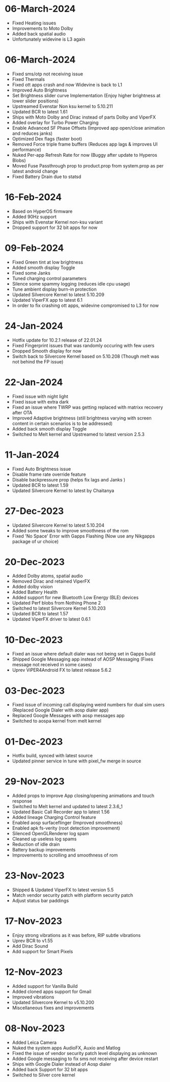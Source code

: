 # 06-March-2024
- Fixed Heating issues
- Improvements to Moto Dolby
- Added back spatial audio
- Unfortunately widevine is L3 again

# 06-March-2024

- Fixed sms/otp not receiving issue
- Fixed Thermals
- Fixed ott apps crash and now Widevine is back to L1
- Improved Auto Brightness
- Set Brightness slider curve Implementation (Enjoy higher brightness at lower slider positions)
- Upstreamed Evenstar Non ksu kernel to 5.10.211
- Updated BCR to latest 1.61
- Ships with Moto Dolby and Dirac instead of parts Dolby and ViperFX 
- Added overlay for Turbo Power Charging
- Enable Advanced SF Phase Offsets (Improved app open/close animation and reduces janks) 
- Optimized Dex flags (faster boot)
- Removed Force triple frame buffers (Reduces app lags & improves UI performance)
- Nuked Per-app Refresh Rate for now (Buggy after update to Hyperos Blobs)
- Moved Fuse Passthrough prop to product.prop from system.prop as per latest android change
- Fixed Battery Drain due to statsd

# 16-Feb-2024

- Based on HyperOS firmware 
- Added 90Hz support
- Ships with Evenstar Kernel non-ksu variant
- Dropped support for 32 bit apps for now

# 09-Feb-2024

- Fixed Green tint at low brightness
- Added smooth display Toggle
- Fixed some Janks
- Tuned charging control parameters
- Silence some spammy logging (reduces idle cpu usage)
- Tune ambient display burn-in protection
- Updated Silvercore Kernel to latest 5.10.209
- Updated ViperFX app to latest 6.1
- In order to fix crashing ott apps, widevine compromised to L3 for now

# 24-Jan-2024

- Hotfix update for 10.2.1 release of 22.01.24
- Fixed Fingerprint issues that was randomly occuring with few users
- Dropped Smooth display for now
- Switch back to Silvercore Kernel based on 5.10.208 (Though melt was not behind the FP issue)

# 22-Jan-2024

- Fixed issue with night light
- Fixed issue with extra dark
- Fixed an issue where TWRP was getting replaced with matrixx recovery after OTA 
- Improved Adaptive brightness (still brightness varying with screen content in certain scenarios is to be addressed)
- Added back smooth display Toggle
- Switched to Melt kernel and Upstreamed to latest version 2.5.3

# 11-Jan-2024

- Fixed Auto Brightness issue
- Disable frame rate override feature
- Disable backpressure prop (helps fix lags and Janks )
- Updated BCR to latest 1.59
- Updated Silvercore Kernel to latest by Chaitanya

# 27-Dec-2023

- Updated Silvercore Kernel to latest 5.10.204 
- Added some tweaks to improve smoothness of the rom
- Fixed 'No Space' Error with Gapps Flashing (Now use any Nikgapps package of ur choice)

# 20-Dec-2023

- Added Dolby atoms, spatial audio 
- Removed Dirac and retained ViperFX 
- Added dolby vision
- Added Battery Health
- Added support for new Bluetooth Low Energy (BLE) devices
- Updated Perf blobs from Nothing Phone 2
- Switched to latest Silvercore Kernel 5.10.203 
- Updated BCR to latest 1.57
- Updated ViperFX driver to latest 0.6.1

# 10-Dec-2023

- Fixed an issue where default dialer was not being set in Gapps build
- Shipped Google Messaging app instead of AOSP Messaging (Fixes message not received in some cases)
- Uprev ViPER4Android FX to latest release 5.6.2

# 03-Dec-2023

- Fixed issue of incoming call displaying weird numbers for dual sim users (Replaced Google Dialer with aosp dialer app) 
- Replaced Google Messages with aosp messages app
- Switched to aospa kernel from melt kernel

# 01-Dec-2023

- Hotfix build, synced with latest source
- Updated pinner service in tune with pixel_fw merge in source

# 29-Nov-2023

- Added props to improve App closing/opening animations and touch response
- Switched to Melt kernel and updated to latest 2.3.6_1
- Updated Basic Call Recorder app to latest 1.56
- Added lineage Charging Control feature
- Enabled aosp surfaceflinger (Improved smoothness)
- Enabled apk fs-verity (root detection improvement)
- Silenced OpenGLRenderer log spam
- Cleaned up useless log spams
- Reduction of idle drain
- Battery backup improvements
- Improvements to scrolling and smoothness of rom

# 23-Nov-2023

- Shipped & Updated ViperFX to latest version 5.5
- Match vendor security patch with platform security patch
- Adjust status bar paddings

# 17-Nov-2023

- Enjoy strong vibrations as it was before, RIP subtle vibrations
- Uprev BCR to v1.55
- Add Dirac Sound
- Add support for Smart Pixels

# 12-Nov-2023

- Added support for Vanilla Build
- Added cloned apps support for Gmail
- Improved vibrations 
- Updated Silvercore Kernel to v5.10.200
- Miscellaneous fixes and improvements

# 08-Nov-2023

- Added Leica Camera
- Nuked the system apps AudioFX, Auxio and Matlog
- Fixed the issue of vendor security patch level displaying as unknown
- Added Google messaging to fix sms not receiving after device restart
- Ships with Google Dialer instead of Aosp dialer
- Added back Support for 32 bit apps
- Switched to Silver core kernel
